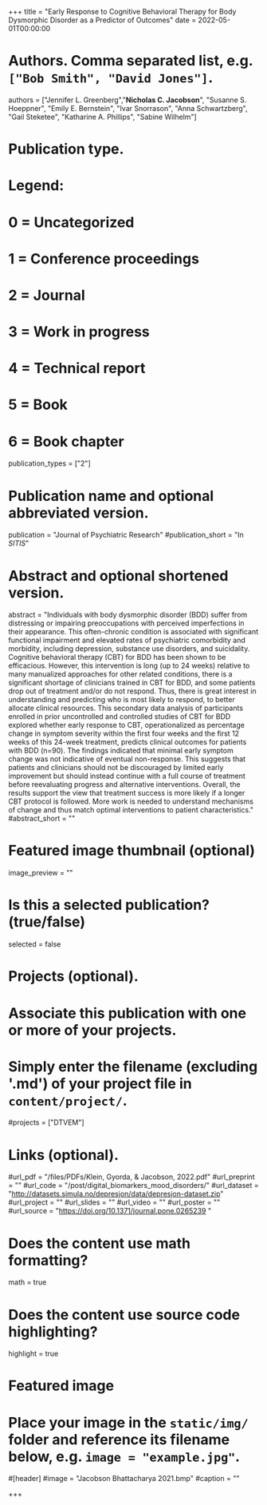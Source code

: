 +++
title = "Early Response to Cognitive Behavioral Therapy for Body Dysmorphic Disorder as a Predictor of Outcomes"
date = 2022-05-01T00:00:00

# Authors. Comma separated list, e.g. `["Bob Smith", "David Jones"]`.
authors = ["Jennifer L. Greenberg","**Nicholas C. Jacobson**", "Susanne S. Hoeppner", "Emily E. Bernstein", "Ivar Snorrason", "Anna Schwartzberg", "Gail Steketee", "Katharine A. Phillips", "Sabine Wilhelm"]

# Publication type.
# Legend:
# 0 = Uncategorized
# 1 = Conference proceedings
# 2 = Journal
# 3 = Work in progress
# 4 = Technical report
# 5 = Book
# 6 = Book chapter
publication_types = ["2"]

# Publication name and optional abbreviated version.
publication = "Journal of Psychiatric Research"
#publication_short = "In *SITIS*"

# Abstract and optional shortened version.
abstract = "Individuals with body dysmorphic disorder (BDD) suffer from distressing or impairing preoccupations with perceived imperfections in their appearance. This often-chronic condition is associated with significant functional impairment and elevated rates of psychiatric comorbidity and morbidity, including depression, substance use disorders, and suicidality. Cognitive behavioral therapy (CBT) for BDD has been shown to be efficacious. However, this intervention is long (up to 24 weeks) relative to many manualized approaches for other related conditions, there is a significant shortage of clinicians trained in CBT for BDD, and some patients drop out of treatment and/or do not respond. Thus, there is great interest in understanding and predicting who is most likely to respond, to better allocate clinical resources. This secondary data analysis of participants enrolled in prior uncontrolled and controlled studies of CBT for BDD explored whether early response to CBT, operationalized as percentage change in symptom severity within the first four weeks and the first 12 weeks of this 24-week treatment, predicts clinical outcomes for patients with BDD (n=90). The findings indicated that minimal early symptom change was not indicative of eventual non-response. This suggests that patients and clinicians should not be discouraged by limited early improvement but should instead continue with a full course of treatment before reevaluating progress and alternative interventions. Overall, the results support the view that treatment success is more likely if a longer CBT protocol is followed. More work is needed to understand mechanisms of change and thus match optimal interventions to patient characteristics."
#abstract_short = ""

# Featured image thumbnail (optional)
image_preview = ""

# Is this a selected publication? (true/false)
selected = false

# Projects (optional).
#   Associate this publication with one or more of your projects.
#   Simply enter the filename (excluding '.md') of your project file in `content/project/`.
#projects = ["DTVEM"]

# Links (optional).
#url_pdf = "/files/PDFs/Klein, Gyorda, & Jacobson, 2022.pdf"
#url_preprint = ""
#url_code = "/post/digital_biomarkers_mood_disorders/"
#url_dataset = "http://datasets.simula.no/depresjon/data/depresjon-dataset.zip"
#url_project = ""
#url_slides = ""
#url_video = ""
#url_poster = ""
#url_source = "https://doi.org/10.1371/journal.pone.0265239 "

# Does the content use math formatting?
math = true

# Does the content use source code highlighting?
highlight = true

# Featured image
# Place your image in the `static/img/` folder and reference its filename below, e.g. `image = "example.jpg"`.
#[header]
#image = "Jacobson Bhattacharya 2021.bmp"
#caption = ""

+++
